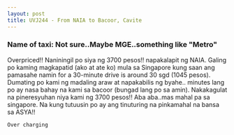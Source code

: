 ```yaml
---
layout: post
title: UVJ244 - From NAIA to Bacoor, Cavite
---
```


### Name of taxi: Not sure..Maybe MGE..something like "Metro"

Overpriced!! Naniningil po siya ng 3700 pesos!! napakalapit ng NAIA. Galing po kaming magkapatid (ako at ate ko) mula sa Singapore kung saan ang pamasahe namin for a 30-minute drive is around 30 sgd (1045 pesos). Dumating po kami ng madaling araw at napakabilis ng byahe.. minutes lang po ay nasa bahay na kami sa bacoor (bungad lang po sa amin). Nakakagulat na pineresyuhan niya kami ng 3700 pesos!! Aba aba..mas mahal pa sa singapore. Na kung tutuusin po ay ang tinuturing na pinkamahal na bansa sa ASYA!!  

```Over charging```
